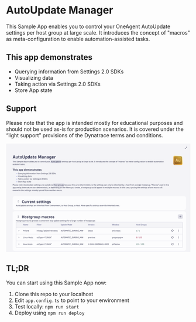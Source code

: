 # AutoUpdate Manager
This Sample App enables you to control your OneAgent AutoUpdate settings per host group at large scale. It introduces the concept of "macros" as meta-configuration to enable automation-assisted tasks.

## This app demonstrates
- Querying information from Settings 2.0 SDKs
- Visualizing data
- Taking action via Settings 2.0 SDKs
- Store App state

## Support
Please note that the app is intended mostly for educational purposes and should not be used as-is for production scenarios. It is covered under the “light support” provisions of the Dynatrace terms and conditions.

![AutoUpdate Manager](src/assets/autoupdate-manager.png)

## TL;DR
You can start using this Sample App now:
1. Clone this repo to your localhost
2. Edit `app.config.ts` to point to your environment
3. Test locally: `npm run start`
4. Deploy using `npm run deploy`